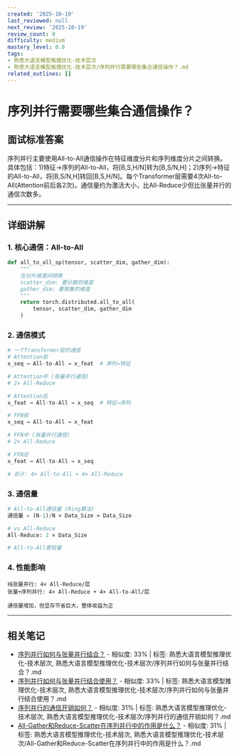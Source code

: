 ```yaml
---
created: '2025-10-19'
last_reviewed: null
next_review: '2025-10-19'
review_count: 0
difficulty: medium
mastery_level: 0.0
tags:
- 熟悉大语言模型推理优化-技术层次
- 熟悉大语言模型推理优化-技术层次/序列并行需要哪些集合通信操作？.md
related_outlines: []
---
```

# 序列并行需要哪些集合通信操作？

## 面试标准答案

序列并行主要使用All-to-All通信操作在特征维度分片和序列维度分片之间转换。具体包括：1)特征→序列的All-to-All，将[B,S,H/N]转为[B,S/N,H]；2)序列→特征的All-to-All，将[B,S/N,H]转回[B,S,H/N]。每个Transformer层需要4次All-to-All(Attention前后各2次)。通信量约为激活大小，比All-Reduce少但比张量并行的通信次数多。

---

## 详细讲解

### 1. 核心通信：All-to-All

```python
def all_to_all_sp(tensor, scatter_dim, gather_dim):
    """
    在分片维度间转换
    scatter_dim: 要分散的维度
    gather_dim: 要聚集的维度
    """
    return torch.distributed.all_to_all(
        tensor, scatter_dim, gather_dim
    )
```

### 2. 通信模式

```python
# 一个Transformer层的通信
# Attention前
x_seq → All-to-All → x_feat  # 序列→特征

# Attention中 (张量并行通信)
# 2× All-Reduce

# Attention后  
x_feat → All-to-All → x_seq  # 特征→序列

# FFN前
x_seq → All-to-All → x_feat

# FFN中 (张量并行通信)
# 2× All-Reduce

# FFN后
x_feat → All-to-All → x_seq

# 总计: 4× All-to-All + 4× All-Reduce
```

### 3. 通信量

```python
# All-to-All通信量 (Ring算法)
通信量 = (N-1)/N × Data_Size ≈ Data_Size

# vs All-Reduce
All-Reduce: 2 × Data_Size

# All-to-All更轻量
```

### 4. 性能影响

```
纯张量并行: 4× All-Reduce/层
张量+序列并行: 4× All-Reduce + 4× All-to-All/层

通信量增加，但显存节省巨大，整体收益为正
```


---

## 相关笔记
<!-- 自动生成 -->

- [序列并行如何与张量并行结合？](notes/熟悉大语言模型推理优化-技术层次/序列并行如何与张量并行结合？.md) - 相似度: 33% | 标签: 熟悉大语言模型推理优化-技术层次, 熟悉大语言模型推理优化-技术层次/序列并行如何与张量并行结合？.md
- [序列并行如何与张量并行结合使用？](notes/熟悉大语言模型推理优化-技术层次/序列并行如何与张量并行结合使用？.md) - 相似度: 33% | 标签: 熟悉大语言模型推理优化-技术层次, 熟悉大语言模型推理优化-技术层次/序列并行如何与张量并行结合使用？.md
- [序列并行的通信开销如何？](notes/熟悉大语言模型推理优化-技术层次/序列并行的通信开销如何？.md) - 相似度: 31% | 标签: 熟悉大语言模型推理优化-技术层次, 熟悉大语言模型推理优化-技术层次/序列并行的通信开销如何？.md
- [All-Gather和Reduce-Scatter在序列并行中的作用是什么？](notes/熟悉大语言模型推理优化-技术层次/All-Gather和Reduce-Scatter在序列并行中的作用是什么？.md) - 相似度: 31% | 标签: 熟悉大语言模型推理优化-技术层次, 熟悉大语言模型推理优化-技术层次/All-Gather和Reduce-Scatter在序列并行中的作用是什么？.md

